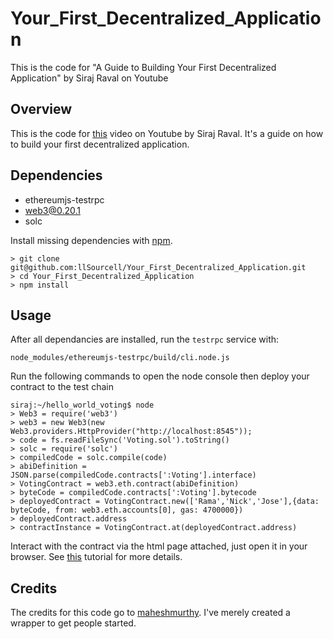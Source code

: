 # Your_First_Decentralized_Application
This is the code for "A Guide to Building Your First Decentralized Application" by Siraj Raval on Youtube


## Overview

This is the code for [this](https://youtu.be/gSQXq2_j-mw) video on Youtube by Siraj Raval. It's a guide on how to build your first decentralized application. 

## Dependencies

* ethereumjs-testrpc 
* web3@0.20.1
* solc

Install missing dependencies with [npm](https://www.npmjs.com/). 

```
> git clone git@github.com:llSourcell/Your_First_Decentralized_Application.git
> cd Your_First_Decentralized_Application
> npm install 
```

## Usage

After all dependancies are installed, run the `testrpc` service with:
```
node_modules/ethereumjs-testrpc/build/cli.node.js
```

Run the following commands to open the node console then deploy your contract to the test chain

```
siraj:~/hello_world_voting$ node
> Web3 = require('web3')
> web3 = new Web3(new Web3.providers.HttpProvider("http://localhost:8545"));
> code = fs.readFileSync('Voting.sol').toString()
> solc = require('solc')
> compiledCode = solc.compile(code)
> abiDefinition = JSON.parse(compiledCode.contracts[':Voting'].interface)
> VotingContract = web3.eth.contract(abiDefinition)
> byteCode = compiledCode.contracts[':Voting'].bytecode
> deployedContract = VotingContract.new(['Rama','Nick','Jose'],{data: byteCode, from: web3.eth.accounts[0], gas: 4700000})
> deployedContract.address
> contractInstance = VotingContract.at(deployedContract.address)
```

Interact with the contract via the html page attached, just open it in your browser. See [this](https://medium.com/@mvmurthy/full-stack-hello-world-voting-ethereum-dapp-tutorial-part-1-40d2d0d807c2) tutorial for more details. 

## Credits

The credits for this code go to [maheshmurthy](https://gist.github.com/maheshmurthy). I've merely created a wrapper to get people started. 
